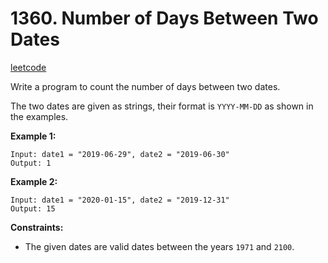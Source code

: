 # 1360. Number of Days Between Two Dates

[leetcode](https://leetcode.com/problems/number-of-days-between-two-dates/)

Write a program to count the number of days between two dates.

The two dates are given as strings, their format is `YYYY-MM-DD` as shown in the examples.

**Example 1:**

```
Input: date1 = "2019-06-29", date2 = "2019-06-30"
Output: 1
```

**Example 2:**

```
Input: date1 = "2020-01-15", date2 = "2019-12-31"
Output: 15
```

**Constraints:**

*   The given dates are valid dates between the years `1971` and `2100`.
